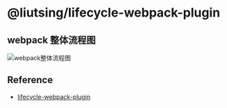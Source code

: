 # @liutsing/lifecycle-webpack-plugin

## webpack 整体流程图

![webpack整体流程图](https://img.alicdn.com/tps/TB1GVGFNXXXXXaTapXXXXXXXXXX-4436-4244.jpg)

## Reference

- [lifecycle-webpack-plugin](https://github.com/afeiship/lifecycle-webpack-plugin)
